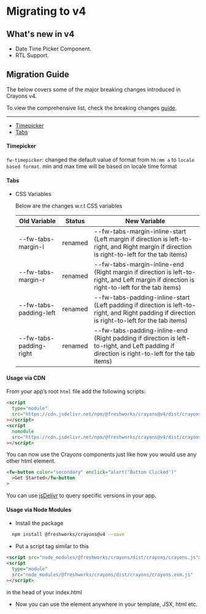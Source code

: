 # Migrating to v4

## What's new in v4

- Date Time Picker Component.
- RTL Support.
  <br>

## Migration Guide

The below covers some of the major breaking changes introduced in Crayons v4.

To view the comprehensive list, check the breaking changes [guide](https://github.com/freshworks/crayons/blob/master/BREAKING.md).

---

- [Timepicker](#timepicker)
- [Tabs](#tabs)

#### Timepicker

`fw-timepicker`: changed the default value of format from `hh:mm a` to `locale based format`. min and max time will be based on locale time format

#### Tabs

- CSS Variables

  Below are the changes w.r.t CSS variables

  | Old Variable            | Status  | New Variable                                                                                                                                   |
  | ----------------------- | ------- | ---------------------------------------------------------------------------------------------------------------------------------------------- |
  | --fw-tabs-margin-l      | renamed | --fw-tabs-margin-inline-start (Left margin if direction is left-to-right, and Right margin if direction is right-to-left for the tab items)    |
  | --fw-tabs-margin-r      | renamed | --fw-tabs-margin-inline-end (Right margin if direction is left-to-right, and Left margin if direction is right-to-left for the tab items)      |
  | --fw-tabs-padding-left  | renamed | --fw-tabs-padding-inline-start (Left padding if direction is left-to-right, and Right padding if direction is right-to-left for the tab items) |
  | --fw-tabs-padding-right | renamed | --fw-tabs-padding-inline-end (Right padding if direction is left-to-right, and Left padding if direction is right-to-left for the tab items)   |

#### Usage via CDN

From your app’s root `html` file add the following scripts:

```html
<script
  type="module"
  src="https://cdn.jsdelivr.net/npm/@freshworks/crayons@v4/dist/crayons/crayons.esm.js"
></script>
<script
  nomodule
  src="https://cdn.jsdelivr.net/npm/@freshworks/crayons@v4/dist/crayons/crayons.js"
></script>
```

You can now use the Crayons components just like how you would use any other html element.

```html live
<fw-button color="secondary" onclick="alert('Button Clicked')"
  >Get Started</fw-button
>
```

You can use [jsDelivr](https://jsdelivr.com/) to query specific versions in your app.

#### Usage via Node Modules

- Install the package

```bash
  npm install @freshworks/crayons@v4 --save
```

- Put a script tag similar to this

```html
<script src="node_modules/@freshworks/crayons/dist/crayons/crayons.js"></script>
<script
  type="module"
  src="node_modules/@freshworks/crayons/dist/crayons/crayons.esm.js"
></script>
```

in the head of your index.html

- Now you can use the element anywhere in your template, JSX, html etc.
